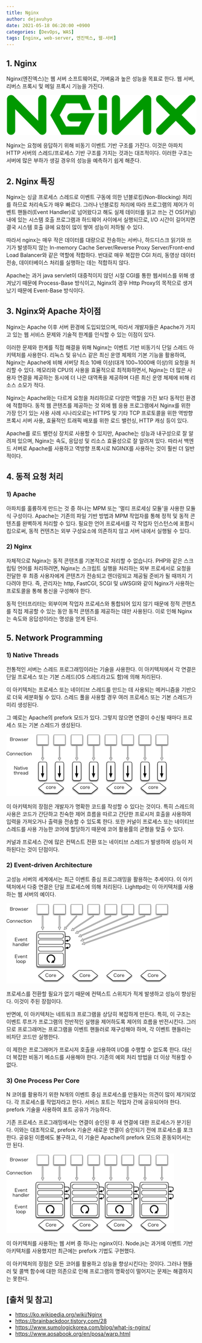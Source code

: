 ```yaml
---
title: Nginx
author: dejavuhyo
date: 2021-05-18 06:20:00 +0900
categories: [DevOps, WAS]
tags: [nginx, web-server, 엔진엑스, 웹-서버]
---
```


## 1. Nginx
Nginx(엔진엑스)는 웹 서버 소프트웨어로, 가벼움과 높은 성능을 목표로 한다. 웹 서버, 리버스 프록시 및 메일 프록시 기능을 가진다.

![nginx](/assets/img/2021-05-18-nginx/nginx.png)

Nginx는 요청에 응답하기 위해 비동기 이벤트 기반 구조를 가진다. 이것은 아파치 HTTP 서버의 스레드/프로세스 기반 구조를 가지는 것과는 대조적이다. 이러한 구조는 서버에 많은 부하가 생길 경우의 성능을 예측하기 쉽게 해준다.

## 2. Nginx 특징
Nginx는 싱글 프로세스 스레드로 이벤트 구동에 의한 넌블로킹(Non-Blocking) 처리를 하므로 처리속도가 매우 빠르다. 그러나 넌블로킹 처리에 따라 프로그램의 제어가 이벤트 핸들러(Event Handler)로 넘어왔다고 해도 실제 데이터를 읽고 쓰는 건 OS(커널) 내에 있는 시스템 호출 프로그램과 하드웨어 사이에서 실행되므로, I/O 시간이 길어지면 결국 시스템 호출 큐에 요청이 많이 쌓여 성능이 저하될 수 있다.

따라서 nginx는 매우 작은 데이터를 대량으로 전송하는 서버나, 하드디스크 읽기와 쓰기가 발생하지 않는 In-memory Cache Server/Reverse Proxy Server/Front-end Load Balancer와 같은 역할에 적합하다. 반대로 매우 복잡한 CGI 처리, 동영상 데이터 전송, 데이터베이스 처리를 실행하는 데는 적합하지 않다.

Apache는 과거 java servlet이 대중적이지 않던 시절 CGI를 통한 웹서비스를 위해 생겨났기 때문에 Process-Base 방식이고, Nginx의 경우 Http Proxy의 목적으로 생겨났기 때문에 Event-Base 방식이다.

## 3. Nginx와 Apache 차이점
Nginx는 Apache 이후 서버 환경에 도입되었으며, 따라서 개발자들은 Apache가 가지고 있는 웹 서비스 문제와 기술적 한계를 인식할 수 있는 이점이 있다.

이러한 문제와 한계를 직접 해결을 위해 Nginx는 이벤트 기반 비동기식 단일 스레드 아키텍처를 사용한다. 리눅스 및 유닉스 같은 최신 운영 체제의 기본 기능을 활용하여, Nginx는 Apache에 비해 서버당 최소 10배 이상(대개 100~1000배 이상)의 요청을 처리할 수 있다. 메모리와 CPU의 사용을 효율적으로 최적화하면서, Nginx는 더 많은 사용자 연결을 제공하는 동시에 더 나은 대역폭을 제공하며 다른 최신 운영 체제에 비해 리소스 소모가 적다.

Nginx는 Apache와는 다르게 요청을 처리하므로 다양한 역할을 가진 보다 동적인 환경에 적합하다. 동적 웹 콘텐츠를 제공하는 것 외에 웹 응용 프로그램에서 Nginx를 위한 가장 인기 있는 사용 사례 시나리오로는 HTTPS 및 기타 TCP 프로토콜을 위한 역방향 프록시 서버 사용, 효율적인 트래픽 배포를 위한 로드 밸런싱, HTTP 캐싱 등이 있다.

Apache를 로드 밸런싱 장치로 사용할 수 있지만, Apache는 성능과 내구성으로 잘 알려져 있으며, Nginx는 속도, 응답성 및 리소스 효율성으로 잘 알려져 있다. 따라서 백엔드 서버로 Apache를 사용하고 역방향 프록시로 NGINX를 사용하는 것이 훨씬 더 일반적이다.

## 4. 동적 요청 처리

### 1) Apache
아파치를 훌륭하게 만드는 것 중 하나는 MPM 또는 '멀티 프로세싱 모듈'을 사용한 모듈식 구성이다. Apache는 기존의 파일 기반 방법과 MPM 작업자를 통해 정적 및 동적 콘텐츠를 완벽하게 처리할 수 있다. 필요한 언어 프로세서를 각 작업자 인스턴스에 포함시킴으로써, 동적 컨텐츠는 외부 구성요소에 의존하지 않고 서버 내에서 실행될 수 있다.

### 2) Nginx
자체적으로 Nginx는 동적 콘텐츠를 기본적으로 처리할 수 없습니다. PHP와 같은 스크립팅 언어를 처리하려면, Nginx는 스크립트 실행을 처리하는 외부 프로세서로 요청을 전달한 후 최종 사용자에게 콘텐츠가 전송되고 렌더링되고 제공될 준비가 될 때까지 기다려야 한다. 즉, 관리자는 http, FastCGI, SCGI 및 uWSGI와 같이 Nginx가 사용하는 프로토콜을 통해 통신을 구성해야 한다.

동적 인터프리터는 외부이며 작업자 프로세스와 통합되어 있지 않기 때문에 정적 콘텐츠를 직접 제공할 수 있는 동안 동적 콘텐츠를 제공하는 데만 사용된다. 이로 인해 Nginx는 속도와 응답성이라는 명성을 얻게 된다.

## 5. Network Programming

### 1) Native Threads
전통적인 서버는 스레드 프로그래밍이라는 기술을 사용한다. 이 아키텍처에서 각 연결은 단일 프로세스 또는 기본 스레드(OS 스레드라고도 함)에 의해 처리된다.

이 아키텍처는 프로세스 또는 네이티브 스레드를 만드는 데 사용되는 메커니즘을 기반으로 더욱 세분화될 수 있다. 스레드 풀을 사용할 경우 여러 프로세스 또는 기본 스레드가 미리 생성된다.

그 예로는 Apache의 prefork 모드가 있다. 그렇지 않으면 연결이 수신될 때마다 프로세스 또는 기본 스레드가 생성된다.

![native-threads](/assets/img/2021-05-18-nginx/native-threads.png)

이 아키텍처의 장점은 개발자가 명확한 코드를 작성할 수 있다는 것이다. 특히 스레드의 사용은 코드가 간단하고 친숙한 제어 흐름을 따르고 간단한 프로시저 호출을 사용하여 입력을 가져오거나 출력을 전송할 수 있도록 한다. 또한 커널이 프로세스 또는 네이티브 스레드를 사용 가능한 코어에 할당하기 때문에 코어 활용률의 균형을 맞출 수 있다.

커널과 프로세스 간에 많은 컨텍스트 전환 또는 네이티브 스레드가 발생하여 성능이 저하된다는 것이 단점이다.

### 2) Event-driven Architecture
고성능 서버의 세계에서는 최근 이벤트 중심 프로그래밍을 활용하는 추세이다. 이 아키텍처에서 다중 연결은 단일 프로세스에 의해 처리된다. Lighttpd는 이 아키텍처를 사용하는 웹 서버의 예이다.

![event-driven-architecture](/assets/img/2021-05-18-nginx/event-driven-architecture.png)

프로세스를 전환할 필요가 없기 때문에 컨텍스트 스위치가 적게 발생하고 성능이 향상된다. 이것이 주된 장점이다.

반면에, 이 아키텍처는 네트워크 프로그램을 상당히 복잡하게 만든다. 특히, 이 구조는 이벤트 루프가 프로그램의 전반적인 실행을 제어하도록 제어의 흐름을 반전시킨다. 그러므로 프로그래머는 프로그램을 이벤트 핸들러로 재구성해야 하며, 각 이벤트 핸들러는 비차단 코드만 실행한다.

이 제한은 프로그래머가 프로시저 호출을 사용하여 I/O를 수행할 수 없도록 한다. 대신 더 복잡한 비동기 메소드를 사용해야 한다. 기존의 예외 처리 방법을 더 이상 적용할 수 없다.

### 3) One Process Per Core
N 코어를 활용하기 위한 N개의 이벤트 중심 프로세스를 만들자는 의견이 많이 제기되었다. 각 프로세스를 작업자라고 한다. 서비스 포트는 작업자 간에 공유되어야 한다. prefork 기술을 사용하여 포트 공유가 가능하다.

기존 프로세스 프로그래밍에서는 연결이 승인된 후 새 연결에 대한 프로세스가 분기된다. 이와는 대조적으로, prefork 기술은 새로운 연결이 승인되기 전에 프로세스를 포크한다. 공유된 이름에도 불구하고, 이 기술은 Apache의 prefork 모드와 혼동되어서는 안 된다.

![one-process-per-core](/assets/img/2021-05-18-nginx/one-process-per-core.png)

이 아키텍처를 사용하는 웹 서버 중 하나는 nginx이다. Node.js는 과거에 이벤트 기반 아키텍처를 사용했지만 최근에는 prefork 기법도 구현했다.

이 아키텍처의 장점은 모든 코어를 활용하고 성능을 향상시킨다는 것이다. 그러나 핸들러 및 콜백 함수에 대한 의존으로 인해 프로그램의 명확성이 떨어지는 문제는 해결하지는 못한다.

## [출처 및 참고]
* <https://ko.wikipedia.org/wiki/Nginx>
* <https://brainbackdoor.tistory.com/28>
* <https://www.sumologickorea.com/blog/what-is-nginx/>
* <https://www.aosabook.org/en/posa/warp.html>
